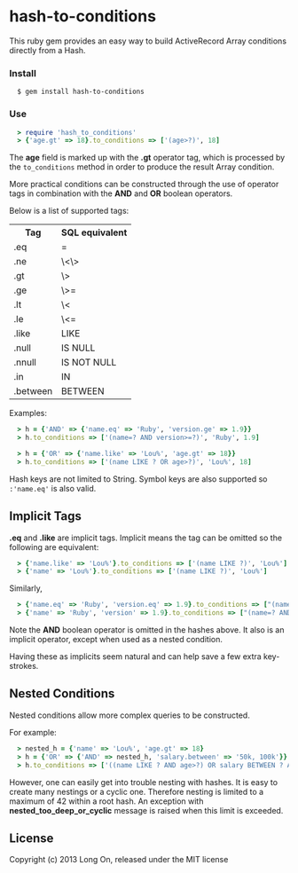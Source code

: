 # hash-to-conditions

This ruby gem provides an easy way to build ActiveRecord Array conditions
directly from a Hash.

### Install

```
  $ gem install hash-to-conditions
```

### Use

```ruby
  > require 'hash_to_conditions'
  > {'age.gt' => 18}.to_conditions => ['(age>?)', 18] 
```

The **age** field is marked up with the **.gt** operator tag, which is processed by the
`to_conditions` method in order to produce the result Array condition.

More practical conditions can be constructed through the use of operator tags in combination
with the **AND** and **OR** boolean operators.

Below is a list of supported tags:

<table style=\"border-collapse:collapse; border: 1px solid \#999\">
 <tr>
 <th style=\"border: 1px solid \#999; width: 80px\">Tag</th>
 <th style=\"border: 1px solid \#999; width: 150px\">SQL equivalent</th>
 </tr>
 <tr>
 <td style=\"border: 1px solid \#999; padding-left: 4px\">.eq</td>
 <td style=\"border: 1px solid \#999; padding-left: 4px\">=</td>
 </tr>
 <tr>
 <td style=\"border: 1px solid \#999; padding-left: 4px\">.ne</td>
 <td style=\"border: 1px solid \#999; padding-left: 4px\">\<\></td>
 </tr>
 <tr>
 <td style=\"border: 1px solid \#999; padding-left: 4px\">.gt</td>
 <td style=\"border: 1px solid \#999; padding-left: 4px\">\></td>
 </tr>
 <tr>
 <td style=\"border: 1px solid \#999; padding-left: 4px\">.ge</td>
 <td style=\"border: 1px solid \#999; padding-left: 4px\">\>=</td>
 </tr>
 <tr>
 <td style=\"border: 1px solid \#999; padding-left: 4px\">.lt</td>
 <td style=\"border: 1px solid \#999; padding-left: 4px\">\<</td>
 </tr>
 <tr>
 <td style=\"border: 1px solid \#999; padding-left: 4px\">.le</td>
 <td style=\"border: 1px solid \#999; padding-left: 4px\">\<=</td>
 </tr>
 <tr>
 <td style=\"border: 1px solid \#999; padding-left: 4px\">.like</td>
 <td style=\"border: 1px solid \#999; padding-left: 4px\">LIKE</td>
 </tr>
 <tr>
 <td style=\"border: 1px solid \#999; padding-left: 4px\">.null</td>
 <td style=\"border: 1px solid \#999; padding-left: 4px\">IS NULL</td>
 </tr>
 <tr>
 <td style=\"border: 1px solid \#999; padding-left: 4px\">.nnull</td>
 <td style=\"border: 1px solid \#999; padding-left: 4px\">IS NOT NULL</td>
 </tr>
 <tr>
 <td style=\"border: 1px solid \#999; padding-left: 4px\">.in</td>
 <td style=\"border: 1px solid \#999; padding-left: 4px\">IN</td>
 </tr>
 <tr>
 <td style=\"border: 1px solid \#999; padding-left: 4px\">.between</td>
 <td style=\"border: 1px solid \#999; padding-left: 4px\">BETWEEN</td>
 </tr>
 </table>

Examples:

```ruby
  > h = {'AND' => {'name.eq' => 'Ruby', 'version.ge' => 1.9}}
  > h.to_conditions => ['(name=? AND version>=?)', 'Ruby', 1.9] 

  > h = {'OR' => {'name.like' => 'Lou%', 'age.gt' => 18}}
  > h.to_conditions => ['(name LIKE ? OR age>?)', 'Lou%', 18] 
```

Hash keys are not limited to String. Symbol keys are also supported so `:'name.eq'` is also valid.

## Implicit Tags

**.eq** and **.like** are implicit tags. Implicit means the tag can be omitted so the following are
equivalent:

```ruby
  > {'name.like' => 'Lou%'}.to_conditions => ['(name LIKE ?)', 'Lou%']
  > {'name' => 'Lou%'}.to_conditions => ['(name LIKE ?)', 'Lou%']
```

Similarly,

```ruby
  > {'name.eq' => 'Ruby', 'version.eq' => 1.9}.to_conditions => ["(name=? AND version=?)", "Ruby", 1.9]
  > {'name' => 'Ruby', 'version' => 1.9}.to_conditions => ["(name=? AND version=?)", "Ruby", 1.9]
```

Note the **AND** boolean operator is omitted in the hashes above. It also is an implicit
operator, except when used as a nested condition.

Having these as implicits seem natural and can help save a few extra key-strokes.

## Nested Conditions

Nested conditions allow more complex queries to be constructed.

For example:

```ruby
  > nested_h = {'name' => 'Lou%', 'age.gt' => 18}
  > h = {'OR' => {'AND' => nested_h, 'salary.between' => '50k, 100k'}}
  > h.to_conditions => ['((name LIKE ? AND age>?) OR salary BETWEEN ? AND ?)', 'Lou%', 18, '50k', '100k'] 
```

However, one can easily get into trouble nesting with hashes. It is easy to create many nestings or
a cyclic one. Therefore nesting is limited to a maximum of 42 within a root hash. An
exception with **nested_too_deep_or_cyclic** message is raised when this limit is exceeded.


## License

Copyright (c) 2013 Long On, released under the MIT license

